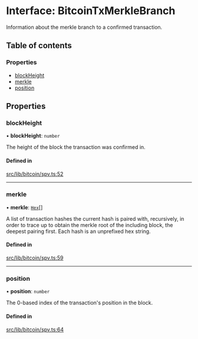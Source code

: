 # Interface: BitcoinTxMerkleBranch

Information about the merkle branch to a confirmed transaction.

## Table of contents

### Properties

- [blockHeight](BitcoinTxMerkleBranch.md#blockheight)
- [merkle](BitcoinTxMerkleBranch.md#merkle)
- [position](BitcoinTxMerkleBranch.md#position)

## Properties

### blockHeight

• **blockHeight**: `number`

The height of the block the transaction was confirmed in.

#### Defined in

[src/lib/bitcoin/spv.ts:52](https://github.com/keep-network/tbtc-v2/blob/main/typescript/src/lib/bitcoin/spv.ts#L52)

___

### merkle

• **merkle**: [`Hex`](../classes/Hex.md)[]

A list of transaction hashes the current hash is paired with, recursively,
in order to trace up to obtain the merkle root of the including block,
the deepest pairing first. Each hash is an unprefixed hex string.

#### Defined in

[src/lib/bitcoin/spv.ts:59](https://github.com/keep-network/tbtc-v2/blob/main/typescript/src/lib/bitcoin/spv.ts#L59)

___

### position

• **position**: `number`

The 0-based index of the transaction's position in the block.

#### Defined in

[src/lib/bitcoin/spv.ts:64](https://github.com/keep-network/tbtc-v2/blob/main/typescript/src/lib/bitcoin/spv.ts#L64)
